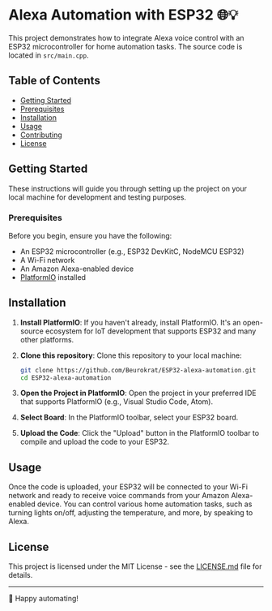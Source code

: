 # Alexa Automation with ESP32 🌐💡

This project demonstrates how to integrate Alexa voice control with an ESP32 microcontroller for home automation tasks. The source code is located in `src/main.cpp`.

## Table of Contents

- [Getting Started](#getting-started)
- [Prerequisites](#prerequisites)
- [Installation](#installation)
- [Usage](#usage)
- [Contributing](#contributing)
- [License](#license)

## Getting Started

These instructions will guide you through setting up the project on your local machine for development and testing purposes.

### Prerequisites

Before you begin, ensure you have the following:

- An ESP32 microcontroller (e.g., ESP32 DevKitC, NodeMCU ESP32)
- A Wi-Fi network
- An Amazon Alexa-enabled device
- [PlatformIO](https://platformio.org/) installed

## Installation

1. **Install PlatformIO**: If you haven't already, install PlatformIO. It's an open-source ecosystem for IoT development that supports ESP32 and many other platforms.

2. **Clone this repository**: Clone this repository to your local machine:

   ```bash
   git clone https://github.com/Beurokrat/ESP32-alexa-automation.git
   cd ESP32-alexa-automation
   ```

3. **Open the Project in PlatformIO**: Open the project in your preferred IDE that supports PlatformIO (e.g., Visual Studio Code, Atom).

4. **Select Board**: In the PlatformIO toolbar, select your ESP32 board.

5. **Upload the Code**: Click the "Upload" button in the PlatformIO toolbar to compile and upload the code to your ESP32.

## Usage

Once the code is uploaded, your ESP32 will be connected to your Wi-Fi network and ready to receive voice commands from your Amazon Alexa-enabled device. You can control various home automation tasks, such as turning lights on/off, adjusting the temperature, and more, by speaking to Alexa.

## License

This project is licensed under the MIT License - see the [LICENSE.md](LICENSE.md) file for details.

---

🚀 Happy automating!
